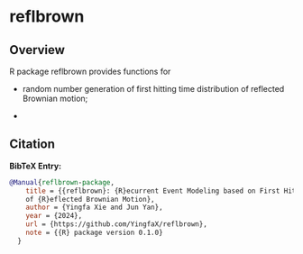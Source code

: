# reflbrown

## Overview

R package reflbrown provides functions for

- random number generation of first hitting time distribution of reflected 
Brownian motion;

- 

## Citation 

**BibTeX Entry:**
```bibtex
@Manual{reflbrown-package,
    title = {{reflbrown}: {R}ecurrent Event Modeling based on First Hitting Time
    of {R}eflected Brownian Motion},
    author = {Yingfa Xie and Jun Yan},
    year = {2024},
    url = {https://github.com/YingfaX/reflbrown},
    note = {{R} package version 0.1.0}
  }
```
